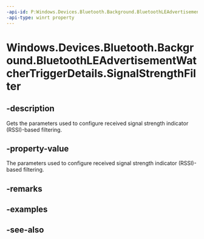 ----api-id: P:Windows.Devices.Bluetooth.Background.BluetoothLEAdvertisementWatcherTriggerDetails.SignalStrengthFilter
-api-type: winrt property
---<!-- Property syntaxpublic Windows.Devices.Bluetooth.BluetoothSignalStrengthFilter SignalStrengthFilter { get; }--># Windows.Devices.Bluetooth.Background.BluetoothLEAdvertisementWatcherTriggerDetails.SignalStrengthFilter## -descriptionGets the parameters used to configure received signal strength indicator (RSSI)-based filtering.## -property-valueThe parameters used to configure received signal strength indicator (RSSI)-based filtering.## -remarks## -examples## -see-also